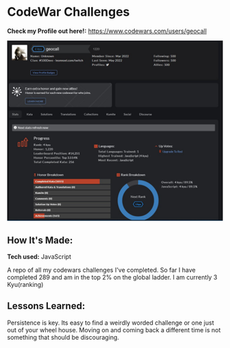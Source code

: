 # CodeWar Challenges

**Check my Profile out here!:** https://www.codewars.com/users/geocall

![alt tag](./codewars.jpg)

## How It's Made:

**Tech used:** JavaScript

A repo of all my codewars challenges I've completed. So far I have completed 289 and am in the top 2% on the global ladder.
I am currently 3 Kyu(ranking)


## Lessons Learned:

Persistence is key. Its easy to find a weirdly worded challenge or one just out of your wheel house. Moving on and coming back a different time is not something that should be discouraging. 

